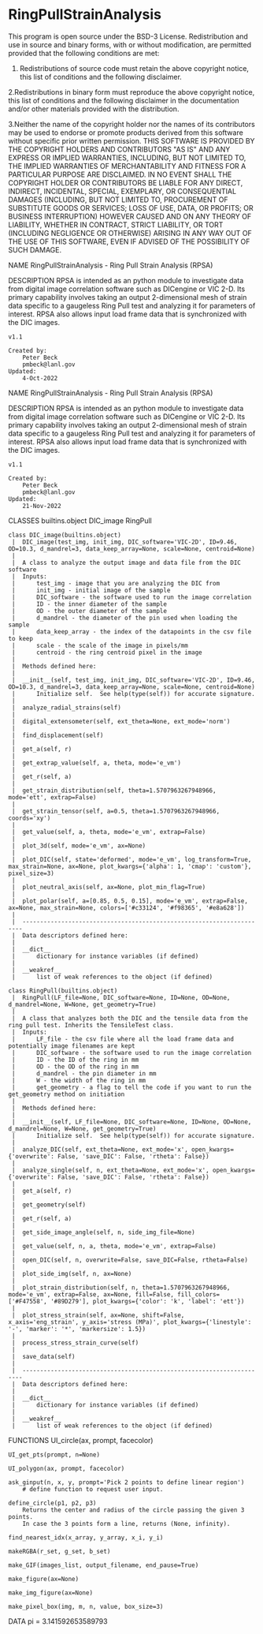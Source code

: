 # RingPullStrainAnalysis

This program is open source under the BSD-3 License.
Redistribution and use in source and binary forms, with or without modification, are permitted
provided that the following conditions are met:
1. Redistributions of source code must retain the above copyright notice, this list of conditions and
the following disclaimer.

2.Redistributions in binary form must reproduce the above copyright notice, this list of conditions
and the following disclaimer in the documentation and/or other materials provided with the
distribution.

3.Neither the name of the copyright holder nor the names of its contributors may be used to endorse
or promote products derived from this software without specific prior written permission.
THIS SOFTWARE IS PROVIDED BY THE COPYRIGHT HOLDERS AND CONTRIBUTORS "AS
IS" AND ANY EXPRESS OR IMPLIED WARRANTIES, INCLUDING, BUT NOT LIMITED TO, THE
IMPLIED WARRANTIES OF MERCHANTABILITY AND FITNESS FOR A PARTICULAR
PURPOSE ARE DISCLAIMED. IN NO EVENT SHALL THE COPYRIGHT HOLDER OR
CONTRIBUTORS BE LIABLE FOR ANY DIRECT, INDIRECT, INCIDENTAL, SPECIAL,
EXEMPLARY, OR CONSEQUENTIAL DAMAGES (INCLUDING, BUT NOT LIMITED TO,
PROCUREMENT OF SUBSTITUTE GOODS OR SERVICES; LOSS OF USE, DATA, OR PROFITS;
OR BUSINESS INTERRUPTION) HOWEVER CAUSED AND ON ANY THEORY OF LIABILITY,
WHETHER IN CONTRACT, STRICT LIABILITY, OR TORT (INCLUDING NEGLIGENCE OR
OTHERWISE) ARISING IN ANY WAY OUT OF THE USE OF THIS SOFTWARE, EVEN IF
ADVISED OF THE POSSIBILITY OF SUCH DAMAGE.

NAME
    RingPullStrainAnalysis - Ring Pull Strain Analysis (RPSA)

DESCRIPTION
    RPSA is intended as an python module to investigate data from digital image 
    correlation software such as DICengine or VIC 2-D. Its primary capability
    involves taking an output 2-dimensional mesh of strain data specific to a 
    gaugeless Ring Pull test and analyzing it for parameters of interest. RPSA 
    also allows input load frame data that is synchronized with the DIC images.
    
    v1.1
    
    Created by:
        Peter Beck
        pmbeck@lanl.gov
    Updated:
        4-Oct-2022

NAME
    RingPullStrainAnalysis - Ring Pull Strain Analysis (RPSA)

DESCRIPTION
    RPSA is intended as an python module to investigate data from digital image 
    correlation software such as DICengine or VIC 2-D. Its primary capability
    involves taking an output 2-dimensional mesh of strain data specific to a 
    gaugeless Ring Pull test and analyzing it for parameters of interest. RPSA 
    also allows input load frame data that is synchronized with the DIC images.
    
    v1.1
    
    Created by:
        Peter Beck
        pmbeck@lanl.gov
    Updated:
        21-Nov-2022

CLASSES
    builtins.object
        DIC_image
        RingPull
    
    class DIC_image(builtins.object)
     |  DIC_image(test_img, init_img, DIC_software='VIC-2D', ID=9.46, OD=10.3, d_mandrel=3, data_keep_array=None, scale=None, centroid=None)
     |  
     |  A class to analyze the output image and data file from the DIC software
     |  Inputs:
     |      test_img - image that you are analyzing the DIC from
     |      init_img - initial image of the sample
     |      DIC_software - the software used to run the image correlation
     |      ID - the inner diameter of the sample
     |      OD - the outer diameter of the sample
     |      d_mandrel - the diameter of the pin used when loading the sample
     |      data_keep_array - the index of the datapoints in the csv file to keep
     |      scale - the scale of the image in pixels/mm   
     |      centroid - the ring centroid pixel in the image
     |  
     |  Methods defined here:
     |  
     |  __init__(self, test_img, init_img, DIC_software='VIC-2D', ID=9.46, OD=10.3, d_mandrel=3, data_keep_array=None, scale=None, centroid=None)
     |      Initialize self.  See help(type(self)) for accurate signature.
     |  
     |  analyze_radial_strains(self)
     |  
     |  digital_extensometer(self, ext_theta=None, ext_mode='norm')
     |  
     |  find_displacement(self)
     |  
     |  get_a(self, r)
     |  
     |  get_extrap_value(self, a, theta, mode='e_vm')
     |  
     |  get_r(self, a)
     |  
     |  get_strain_distribution(self, theta=1.5707963267948966, mode='ett', extrap=False)
     |  
     |  get_strain_tensor(self, a=0.5, theta=1.5707963267948966, coords='xy')
     |  
     |  get_value(self, a, theta, mode='e_vm', extrap=False)
     |  
     |  plot_3d(self, mode='e_vm', ax=None)
     |  
     |  plot_DIC(self, state='deformed', mode='e_vm', log_transform=True, max_strain=None, ax=None, plot_kwargs={'alpha': 1, 'cmap': 'custom'}, pixel_size=3)
     |  
     |  plot_neutral_axis(self, ax=None, plot_min_flag=True)
     |  
     |  plot_polar(self, a=[0.85, 0.5, 0.15], mode='e_vm', extrap=False, ax=None, max_strain=None, colors=['#c33124', '#f98365', '#e8a628'])
     |  
     |  ----------------------------------------------------------------------
     |  Data descriptors defined here:
     |  
     |  __dict__
     |      dictionary for instance variables (if defined)
     |  
     |  __weakref__
     |      list of weak references to the object (if defined)
    
    class RingPull(builtins.object)
     |  RingPull(LF_file=None, DIC_software=None, ID=None, OD=None, d_mandrel=None, W=None, get_geometry=True)
     |  
     |  A class that analyzes both the DIC and the tensile data from the ring pull test. Inherits the TensileTest class.
     |  Inputs:
     |      LF_file - the csv file where all the load frame data and potentially image filenames are kept
     |      DIC_software - the software used to run the image correlation
     |      ID - the ID of the ring in mm
     |      OD - the OD of the ring in mm
     |      d_mandrel - the pin diameter in mm
     |      W - the width of the ring in mm
     |      get_geometry - a flag to tell the code if you want to run the get_geometry method on initiation
     |  
     |  Methods defined here:
     |  
     |  __init__(self, LF_file=None, DIC_software=None, ID=None, OD=None, d_mandrel=None, W=None, get_geometry=True)
     |      Initialize self.  See help(type(self)) for accurate signature.
     |  
     |  analyze_DIC(self, ext_theta=None, ext_mode='x', open_kwargs={'overwrite': False, 'save_DIC': False, 'rtheta': False})
     |  
     |  analyze_single(self, n, ext_theta=None, ext_mode='x', open_kwargs={'overwrite': False, 'save_DIC': False, 'rtheta': False})
     |  
     |  get_a(self, r)
     |  
     |  get_geometry(self)
     |  
     |  get_r(self, a)
     |  
     |  get_side_image_angle(self, n, side_img_file=None)
     |  
     |  get_value(self, n, a, theta, mode='e_vm', extrap=False)
     |  
     |  open_DIC(self, n, overwrite=False, save_DIC=False, rtheta=False)
     |  
     |  plot_side_img(self, n, ax=None)
     |  
     |  plot_strain_distribution(self, n, theta=1.5707963267948966, mode='e_vm', extrap=False, ax=None, fill=False, fill_colors=['#F47558', '#89D279'], plot_kwargs={'color': 'k', 'label': 'ett'})
     |  
     |  plot_stress_strain(self, ax=None, shift=False, x_axis='eng_strain', y_axis='stress (MPa)', plot_kwargs={'linestyle': '-', 'marker': '*', 'markersize': 1.5})
     |  
     |  process_stress_strain_curve(self)
     |  
     |  save_data(self)
     |  
     |  ----------------------------------------------------------------------
     |  Data descriptors defined here:
     |  
     |  __dict__
     |      dictionary for instance variables (if defined)
     |  
     |  __weakref__
     |      list of weak references to the object (if defined)

FUNCTIONS
    UI_circle(ax, prompt, facecolor)
    
    UI_get_pts(prompt, n=None)
    
    UI_polygon(ax, prompt, facecolor)
    
    ask_ginput(n, x, y, prompt='Pick 2 points to define linear region')
        # define function to request user input.
    
    define_circle(p1, p2, p3)
        Returns the center and radius of the circle passing the given 3 points.
        In case the 3 points form a line, returns (None, infinity).
    
    find_nearest_idx(x_array, y_array, x_i, y_i)
    
    makeRGBA(r_set, g_set, b_set)
    
    make_GIF(images_list, output_filename, end_pause=True)
    
    make_figure(ax=None)
    
    make_img_figure(ax=None)
    
    make_pixel_box(img, m, n, value, box_size=3)

DATA
    pi = 3.141592653589793


